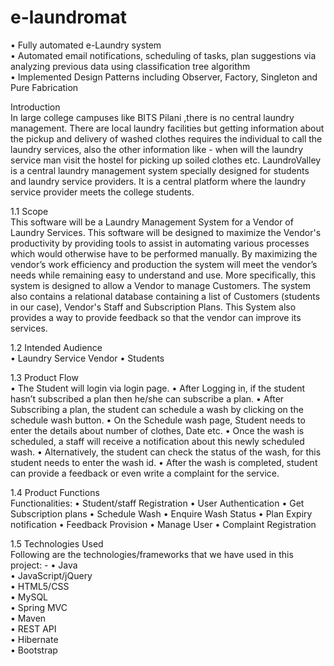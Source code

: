 # e-laundromat
• Fully automated e-Laundry system  
• Automated email notifications, scheduling of tasks, plan suggestions via analyzing previous data using classification tree algorithm  
• Implemented Design Patterns including Observer, Factory, Singleton and Pure Fabrication  

Introduction  
In large college campuses like BITS Pilani ,there is no central laundry management. There are local
laundry facilities but getting information about the pickup and delivery of washed clothes requires
the individual to call the laundry services, also the other information like - when will the laundry
service man visit the hostel for picking up soiled clothes etc.
LaundroValley is a central laundry management system specially designed for students and laundry
service providers. It is a central platform where the laundry service provider meets the college
students.

1.1 Scope  
This software will be a Laundry Management System for a Vendor of Laundry Services. This
software will be designed to maximize the Vendor's productivity by providing tools to assist in
automating various processes which would otherwise have to be performed manually. By
maximizing the vendor’s work efficiency and production the system will meet the vendor’s needs
while remaining easy to understand and use.
More specifically, this system is designed to allow a Vendor to manage Customers. The system also
contains a relational database containing a list of Customers (students in our case), Vendor's Staff
and Subscription Plans.
This System also provides a way to provide feedback so that the vendor can improve its services.

1.2 Intended Audience  
• Laundry Service Vendor
• Students

1.3 Product Flow   
• The Student will login via login page.
• After Logging in, if the student hasn’t subscribed a plan then he/she can subscribe a plan.
• After Subscribing a plan, the student can schedule a wash by clicking on the schedule wash
button.
• On the Schedule wash page, Student needs to enter the details about number of clothes, Date
etc.
• Once the wash is scheduled, a staff will receive a notification about this newly scheduled
wash.
• Alternatively, the student can check the status of the wash, for this student needs to enter the
wash id.
• After the wash is completed, student can provide a feedback or even write a complaint for
the service.

1.4 Product Functions  
Functionalities:
• Student/staff Registration
• User Authentication
• Get Subscription plans
• Schedule Wash
• Enquire Wash Status
• Plan Expiry notification
• Feedback Provision
• Manage User
• Complaint Registration

1.5 Technologies Used  
Following are the technologies/frameworks that we have used in this project: -
• Java  
• JavaScript/jQuery  
• HTML5/CSS  
• MySQL  
• Spring MVC  
• Maven  
• REST API  
• Hibernate  
• Bootstrap  
